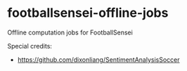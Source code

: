 # footballsensei-offline-jobs
Offline computation jobs for FootballSensei

Special credits:
- https://github.com/dixonliang/SentimentAnalysisSoccer 

